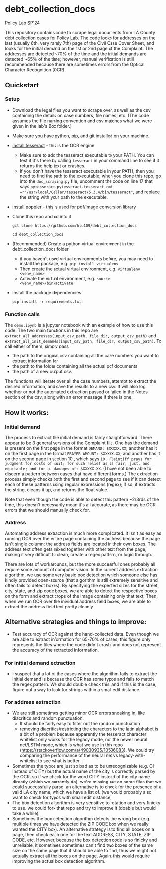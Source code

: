# debt_collection_docs
Policy Lab SP'24

This repository contains code to scrape legal documents from LA County debt collection cases for Policy Lab. The code looks for addresses on the last (usually 6th, very rarely 7th) page of the Civil Case Cover Sheet, and looks for the initial demand on the 1st or 2nd page of the Complaint. The addresses are detected ~70% of the time and the initial demands are detected ~65% of the time; however, manual verification is still recommended because there are sometimes errors from the Optical Character Recognition (OCR). 

## Quickstart 
### Setup
* Download the legal files you want to scrape over, as well as the csv containing the details on case numbers, file names, etc. (The code assumes the file naming convention and csv matches what we were given in the lab's Box folder.) 
* Make sure you have python, pip, and git installed on your machine.
* [install tesseract](https://tesseract-ocr.github.io/tessdoc/Installation.html) - this is the OCR engine
  * Make sure to add the tesseract executable to your PATH. You can test if it's there by calling `tesseract` in your command line to see if it returns the help text or crashes.
  * If you don't have the tesseract executable in your PATH, then you need to find the path to the executable; when you clone this repo, go into the ```doc_scraping.py``` file, uncomment the code on line 17 that says ```pytesseract.pytesseract.tesseract_cmd =r"/usr/local/Cellar/tesseract/5.3.4/bin/tesseract"```, and replace the string with your path to the executable. 
* [install poppler](https://pdf2image.readthedocs.io/en/latest/installation.html) - this is used for pdf/image conversion library 
* Clone this repo and cd into it

  ```git clone https://github.com/hlu109/debt_collection_docs```

  ```cd debt_collection_docs```
* (Recommended) Create a python virtual environment in the debt_collection_docs folder 
  * if you haven't used virtual environments before, you may need to install the package, e.g. ```pip install virtualenv```
  * Then create the actual virtual environment, e.g. ```virtualenv <venv_name>```
  * Activate the virtual environment, e.g. ```source <venv_name>/bin/activate```
* install the package dependencies

  ```pip install -r requirements.txt```

### Function calls 
The ```demo.ipynb``` is a jupyter notebook with an example of how to use this code. The two main functions in this repo are ```extract_all_addresses(input_csv_path, file_dir, output_csv_path)``` and ```extract_all_init_demands(input_csv_path, file_dir, output_csv_path)```. To call either of them, simply pass 
* the path to the original csv containing all the case numbers you want to extract information for
* the path to the folder containing all the actual pdf documents
* the path of a new output csv.

The functions will iterate over all the case numbers, attempt to extract the desired information, and save the results to a new csv. It will also log whether or not the automated extraction passed or failed in the Notes section of the csv, along with an error message if there is one. 

## How it works: 
### Initial demand 
The process to extract the initial demand is fairly straightforward. There appear to be 3 general versions of the Complaint file. One has the demand is present on the first page in the format ```DEMAND: $XXXXX.XX```; another has it on the first page in the format ```PRAYER AMOUNT: $XXXXX.XX```; and another has it on the second page in section 10., which says ```10. Plaintiff prays for judgment for costs of suit; for such relief as is fair, just, and equitable; and for a. damages of: $XXXXX.XX```. (I have not been able to discern a pattern between cases that have different forms.) The extraction process simply checks both the first and second page to see if it can detect each of these patterns using regular expressions (regex); if so, it extracts the string, cleans it up, and returns the float value. 

Note that even though the code is able to detect this pattern ~2/3rds of the time, this doesn't necessarily mean it's all accurate, as there may be OCR errors that we should manually check for. 


### Address 
Automating address extraction is much more complicated. It isn't as easy as running OCR over the entire page containing the address because the page isn't single column; the address fields are located in their own boxes. The address text often gets mixed together with other text from the page, making it very difficult to clean, create a regex pattern, or logic through. 

There are lots of workarounds, but the more successful ones probably all require some amount of computer vision. In the current address extraction algorithm, we use some very basic box detection which someone else has kindly provided open-source (that algorithm is still extremely sensitive and often fails to detect boxes). By specifying the expected sizes for the street, city, state, and zip code boxes, we are able to detect the respective boxes on the form and extract crops of the image containing only that text. Then, when we run OCR over the inividual address field boxes, we are able to extract the address field text pretty cleanly. 


## Alternative strategies and things to improve: 
* Test accuracy of OCR against the hand-collected data. Even though we are able to extract information for 65-70% of cases, this figure only represents the files where the code didn't crash, and does not represent the accuracy of the extracted information. 


### For initial demand extraction
* I suspect that a lot of the cases where the algorithm fails to extract the initial demand is because the OCR has some typos and fails to match the regex pattern. We should double check this, and if this is the case, figure out a way to look for strings within a small edit distance.

### For address extraction
* We are still sometimes getting minor OCR errors sneaking in, like diacritics and random punctuation.
  * It should be fairly easy to filter out the random punctuation
  * removing diacritics/restricting the characters to the latin alphabet is a bit of a problem because apparently the tesseract character whitelist only works for the legacy mode, not the newer neural net/LSTM mode, which is what we use in this repo (https://stackoverflow.com/a/49030935/10536083). We could try comparing the performance of the neural net vs legacy-with-whitelist to see what is better. 
* Sometimes the typos are just so bad as to be unrecognizable (e.g. OI instead of CITY) but the actual name of the city is correctly parsed by the OCR. so if we check for the word CITY instead of the city name directly (which we currently do), we're missing out on some files that we could successfully parse. an alternative is to check for the presence of a valid LA city name, which we have a list of. (we would probably also want to check for typos with small edit distance)
* The box detection algorithm is very sensitive to rotation and very finicky to use. we could fork that repo and try to improve it (doable but would take a while)
* Sometimes the box detection algorithm detects the wrong box (e.g. multiple times we have detected the ZIP CODE box when we really wanted the CITY box). An alternative strategy is to find all boxes on a page, then check each one for the text ADDRESS, CITY, STATE, ZIP CODE, etc. However, because the box detection code is so finicky and unreliable, it sometimes sometimes can't find two boxes of the same size on the same page that it should be able to find, thus we might not actually extract all the boxes on the page. Again, this would require improving the actual box detection algorithm. 
